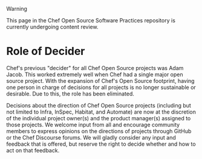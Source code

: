 > [!WARNING]
> This page in the Chef Open Source Software Practices repository is currently undergoing content review.

# Role of Decider

Chef's previous "decider" for all Chef Open Source projects was Adam Jacob. This worked extremely well when Chef had a single major open source project. With the expansion of Chef's Open Source footprint, having one person in charge of decisions for all projects is no longer sustainable or desirable. Due to this, the role has been eliminated.

Decisions about the direction of Chef Open Source projects (including but not limited to Infra, InSpec, Habitat, and Automate) are now at the discretion of the individual project owner(s) and the product manager(s) assigned to those projects. We welcome input from all and encourage community members to express opinions on the directions of projects through GitHub or the Chef Discourse forums. We will gladly consider any input and feedback that is offered, but reserve the right to decide whether and how to act on that feedback.
